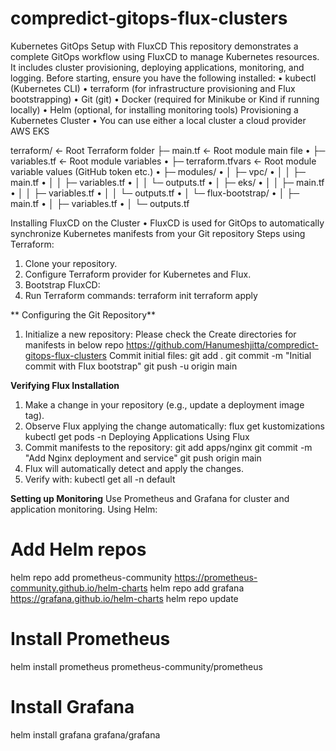 # compredict-gitops-flux-clusters

Kubernetes GitOps Setup with FluxCD
This repository demonstrates a complete GitOps workflow using FluxCD to manage Kubernetes resources. It includes cluster provisioning, deploying applications, monitoring, and logging.
Before starting, ensure you have the following installed:
•	kubectl (Kubernetes CLI)
•	terraform (for infrastructure provisioning and Flux bootstrapping)
•	Git (git)
•	Docker (required for Minikube or Kind if running locally)
•	Helm (optional, for installing monitoring tools)
Provisioning a Kubernetes Cluster
•	You can use either a local cluster a cloud provider AWS EKS

terraform/                    ← Root Terraform folder
	├─ main.tf                    ← Root module main file
•	├─ variables.tf               ← Root module variables
•	├─ terraform.tfvars           ← Root module variable values (GitHub token etc.)
•	├─ modules/
•	│  ├─ vpc/
•	│  │  ├─ main.tf
•	│  │  ├─ variables.tf
•	│  │  └─ outputs.tf
•	│  ├─ eks/
•	│  │  ├─ main.tf
•	│  │  ├─ variables.tf
•	│  │  └─ outputs.tf
•	│  └─ flux-bootstrap/
•	│     ├─ main.tf
•	│     ├─ variables.tf
•	│     └─ outputs.tf


Installing FluxCD on the Cluster
•	FluxCD is used for GitOps to automatically synchronize Kubernetes manifests from your Git repository
Steps using Terraform:
1.	Clone your repository.
2.	Configure Terraform provider for Kubernetes and Flux.
3.	Bootstrap FluxCD:
4.	Run Terraform commands:
	terraform init
	terraform apply

**
Configuring the Git Repository**

1.	Initialize a new repository:
Please check the  Create directories for manifests  in below repo
https://github.com/Hanumeshjitta/compredict-gitops-flux-clusters
Commit initial files:
git add .
git commit -m "Initial commit with Flux bootstrap"
git push -u origin main


**Verifying Flux Installation**
1.	Make a change in your repository (e.g., update a deployment image tag).
2.	Observe Flux applying the change automatically:
flux get kustomizations
kubectl get pods -n <namespace>
Deploying Applications Using Flux
1.	Commit manifests to the repository:
git add apps/nginx
git commit -m "Add Nginx deployment and service"
git push origin main
2.	Flux will automatically detect and apply the changes.
3.	Verify with:
kubectl get all -n default


**Setting up Monitoring**
Use Prometheus and Grafana for cluster and application monitoring.
Using Helm:
# Add Helm repos
helm repo add prometheus-community https://prometheus-community.github.io/helm-charts
helm repo add grafana https://grafana.github.io/helm-charts
helm repo update
# Install Prometheus
helm install prometheus prometheus-community/prometheus
# Install Grafana
helm install grafana grafana/grafana






